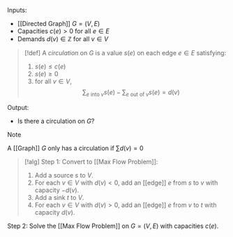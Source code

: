 Inputs:
- [[Directed Graph]] $G=(V,E)$
- Capacities $c(e)>0$ for all $e\in E$
- Demands $d(v)\in \mathbb{Z}$ for all $v\in V$

>[!def]
A *circulation* on $G$ is a value $s(e)$ on each edge $e\in E$ satisfying: 
>1. $s(e)≤c(e)$
>2. $s(e)≥0$
>3. for all $v\in V$, $$\sum_{e \text{ into }v}s(e)-\sum_{e \text{ out of }v}s(e)=d(v)$$

Output:
- Is there a circulation on $G$?

>[!note]
>A [[Graph]] $G$ only has a circulation if $\sum d(v)=0$

>[!alg]
Step 1: Convert to [[Max Flow Problem]]:
>1. Add a source $s$ to $V$. 
>2. For each $v\in V$ with $d(v)<0$, add an [[edge]] $e$ from $s$ to $v$ with capacity $-d(v)$.
>3. Add a sink $t$ to $V$.
>4. For each $v\in V$ with $d(v)>0$, add an [[edge]] $e$ from $v$ to $t$ with capacity $d(v)$.
>
Step 2: Solve the [[Max Flow Problem]] on $G=(V,E)$ with capacities $c(e)$.

